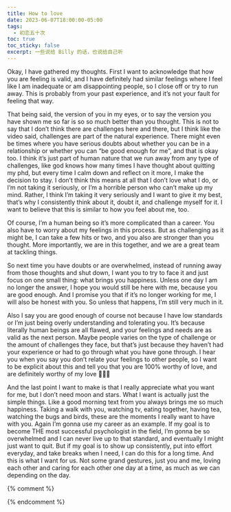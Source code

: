```yaml
---
title: How to love
date: 2023-06-07T18:00:00-05:00
tags:
  - 初恋五十次
toc: true
toc_sticky: false
excerpt: 一些说给 Billy 的话，也说给自己听
---
```


Okay, I have gathered my thoughts. First I want to acknowledge that how you are feeling is valid, and I have definitely had similar feelings where I feel like I am inadequate or am disappointing people, so I close off or try to run away. This is probably from your past experience, and it’s not your fault for feeling that way. 

That being said, the version of you in my eyes, or to say the version you have shown me so far is so so much better than you thought. This is not to say that I don’t think there are challenges here and there, but I think like the video said, challenges are part of the natural experience. There might even be times where you have serious doubts about whether you can be in a relationship or whether you can “be good enough for me”, and that is okay too. I think it’s just part of human nature that we run away from any type of challenges, like god knows how many times I have thought about quitting my phd, but every time I calm down and reflect on it more, I make the decision to stay. I don’t think this means at all that I don’t love what I do, or I’m not taking it seriously, or I’m a horrible person who can’t make up my mind. Rather, I think I’m taking it very seriously and I want to give it my best, that’s why I consistently think about it, doubt it, and challenge myself for it. I want to believe that this is similar to how you feel about me, too. 

Of course, I’m a human being so it’s more complicated than a career. You also have to worry about my feelings in this process. But as challenging as it might be, I can take a few hits or two, and you also are stronger than you thought. More importantly, we are in this together, and we are a great team at tackling things. 

So next time you have doubts or are overwhelmed, instead of running away from those thoughts and shut down, I want you to try to face it and just focus on one small thing: what brings you happiness. Unless one day I am no longer the answer, I hope you would still be here with me, because you are good enough. And I promise you that if it’s no longer working for me, I will also be honest with you. So unless that happens, I’m still very much in it.

Also I say you are good enough of course not because I have low standards or I’m just being overly understanding and tolerating you. It’s because literally human beings are all flawed, and your feelings and needs are as valid as the next person. Maybe people varies on the type of challenge or the amount of challenges they face, but that’s just because they haven’t had your experience or had to go through what you have gone through. I hear you when you say you don’t relate your feelings to other people, so I want to be explicit about this and tell you that you are 100% worthy of love, and are definitely worthy of my love 💜💜💜

And the last point I want to make is that I really appreciate what you want for me, but I don’t need moon and stars. What I want is actually just the simple things. Like a good morning text from you always brings me so much happiness. Taking a walk with you, watching tv, eating together, having tea, watching the bugs and birds, these are the moments I really want to have with you. Again I’m gonna use my career as an example. If my goal is to become THE most successful psychologist in the field, I’m gonna be so overwhelmed and I can never live up to that standard, and eventually I might just want to quit. But if my goal is to show up consistently, put into effort everyday, and take breaks when I need, I can do this for a long time. And this is what I want for us. Not some grand gestures, just you and me, loving each other and caring for each other one day at a time, as much as we can depending on the day.

{% comment %}


{% endcomment %}
